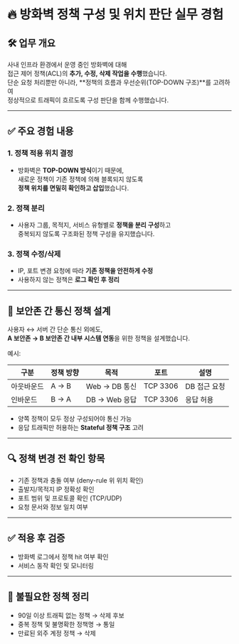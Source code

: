 # 🔥 방화벽 정책 구성 및 위치 판단 실무 경험

## 🛠️ 업무 개요

사내 인프라 환경에서 운영 중인 방화벽에 대해  
접근 제어 정책(ACL)의 **추가, 수정, 삭제 작업을 수행**했습니다.  
단순 요청 처리뿐만 아니라, **정책의 흐름과 우선순위(TOP-DOWN 구조)**를 고려하여  
정상적으로 트래픽이 흐르도록 구성 판단을 함께 수행했습니다.

---

## ✅ 주요 경험 내용

### 1. 정책 적용 위치 결정
- 방화벽은 **TOP-DOWN 방식**이기 때문에,  
  새로운 정책이 기존 정책에 의해 블록되지 않도록  
  **정책 위치를 면밀히 확인하고 삽입**했습니다.

### 2. 정책 분리
- 사용자 그룹, 목적지, 서비스 유형별로 **정책을 분리 구성**하고  
  중복되지 않도록 구조화된 정책 구성을 유지했습니다.

### 3. 정책 수정/삭제
- IP, 포트 변경 요청에 따라 **기존 정책을 안전하게 수정**
- 사용하지 않는 정책은 **로그 확인 후 정리**

---

## 🔄 보안존 간 통신 정책 설계

사용자 ↔ 서버 간 단순 통신 외에도,  
**A 보안존 → B 보안존 간 내부 시스템 연동**을 위한 정책을 설계했습니다.

예시:

| 구분 | 정책 방향 | 목적 | 포트 | 설명 |
|------|------------|--------|------|------|
| 아웃바운드 | A → B | Web → DB 통신 | TCP 3306 | DB 접근 요청 |
| 인바운드 | B → A | DB → Web 응답 | TCP 3306 | 응답 허용 |

- 양쪽 정책이 모두 정상 구성되어야 통신 가능
- 응답 트래픽만 허용하는 **Stateful 정책 구조** 고려

---

## 🔍 정책 변경 전 확인 항목

- 기존 정책과 충돌 여부 (deny-rule 위 위치 확인)
- 출발지/목적지 IP 정확성 확인
- 포트 범위 및 프로토콜 확인 (TCP/UDP)
- 요청 문서와 정보 일치 여부

---

## ✅ 적용 후 검증

- 방화벽 로그에서 정책 hit 여부 확인
- 서비스 동작 확인 및 모니터링

---

## 🧹 불필요한 정책 정리

- 90일 이상 트래픽 없는 정책 → 삭제 후보
- 중복 정책 및 불명확한 정책명 → 통일
- 만료된 외주 계정 정책 → 삭제

